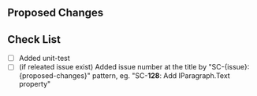 ## Proposed Changes
<!-- Please describe WHAT is the proposed changed -->

## Check List
<!-- Please check that the following is done -->

- [ ] Added unit-test
- [ ] (if releated issue exist) Added issue number at the title by "SC-{issue}: {proposed-changes}" pattern, eg. "SC-**128**: Add IParagraph.Text property"
